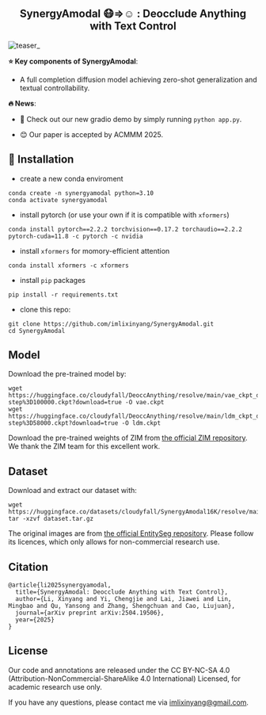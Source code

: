 <p align="center">
<!--   <h1 align="center"><img height="100" src="https://github.com/imlixinyang/director3d-page/raw/master/assets/icon.ico"></h1> -->
  <h2 align="center"> <b> SynergyAmodal 😷⇒☺️ </b>: Deocclude Anything with Text Control</h2>
  <p align="center">
<!--         <a href="https://arxiv.org/pdf/2406.17601"><img src='https://img.shields.io/badge/arXiv-Director3D-red?logo=arxiv' alt='Paper PDF'></a>
        <a href='https://imlixinyang.github.io/director3d-page'><img src='https://img.shields.io/badge/Project_Page-Director3D-green' alt='Project Page'></a>
        <a href='https://colab.research.google.com/drive/1LtnxgBU7k4gyymOWuonpOxjatdJ7AI8z?usp=sharing'><img src='https://img.shields.io/badge/Colab_Demo-Director3D-yellow?logo=googlecolab' alt='Project Page'></a> -->
</p>

![teaser_](https://github.com/user-attachments/assets/6f94e6b0-f26e-426b-aa84-7429f0f854b5)

**⭐ Key components of SynergyAmodal**:

- A full completion diffusion model achieving zero-shot generalization and textual controllability.

**🔥 News**:

- 🥰 Check out our new gradio demo by simply running ```python app.py```.

- 😊 Our paper is accepted by ACMMM 2025.

## 🔧 Installation
- create a new conda enviroment
```
conda create -n synergyamodal python=3.10
conda activate synergyamodal
```

- install pytorch (or use your own if it is compatible with ```xformers```)
```
conda install pytorch==2.2.2 torchvision==0.17.2 torchaudio==2.2.2 pytorch-cuda=11.8 -c pytorch -c nvidia
```

- install ```xformers``` for momory-efficient attention
```
conda install xformers -c xformers
```

- install ```pip``` packages
```
pip install -r requirements.txt
```

- clone this repo:
```
git clone https://github.com/imlixinyang/SynergyAmodal.git
cd SynergyAmodal
```

## Model
Download the pre-trained model by:
```
wget https://huggingface.co/cloudyfall/DeoccAnything/resolve/main/vae_ckpt_dir/epoch%3D5-step%3D100000.ckpt?download=true -O vae.ckpt
wget https://huggingface.co/cloudyfall/DeoccAnything/resolve/main/ldm_ckpt_dir/epoch%3D8-step%3D58000.ckpt?download=true -O ldm.ckpt
```

Download the pre-trained weights of ZIM from [the official ZIM repository](https://github.com/naver-ai/ZIM). We thank the ZIM team for this excellent work.

## Dataset
Download and extract our dataset with:
```
wget https://huggingface.co/datasets/cloudyfall/SynergyAmodal16K/resolve/main/dataset.tar.gz
tar -xzvf dataset.tar.gz
```

The original images are from [the official EntitySeg repository](https://github.com/adobe-research/EntitySeg-Dataset). Please follow its licences, which only allows for non-commercial research use.

## Citation

```
@article{li2025synergyamodal,
  title={SynergyAmodal: Deocclude Anything with Text Control},
  author={Li, Xinyang and Yi, Chengjie and Lai, Jiawei and Lin, Mingbao and Qu, Yansong and Zhang, Shengchuan and Cao, Liujuan},
  journal={arXiv preprint arXiv:2504.19506},
  year={2025}
}
```


## License

Our code and annotations are released under the CC BY-NC-SA 4.0 (Attribution-NonCommercial-ShareAlike 4.0 International) Licensed, for academic research use only. 

If you have any questions, please contact me via [imlixinyang@gmail.com](mailto:imlixinyang@gmail.com). 
